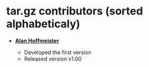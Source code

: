 tar.gz contributors (sorted alphabeticaly)
============================================

* **[Alan Hoffmeister](https://github.com/alanhoff)**

  * Developed the first version
  * Released version v1.00
